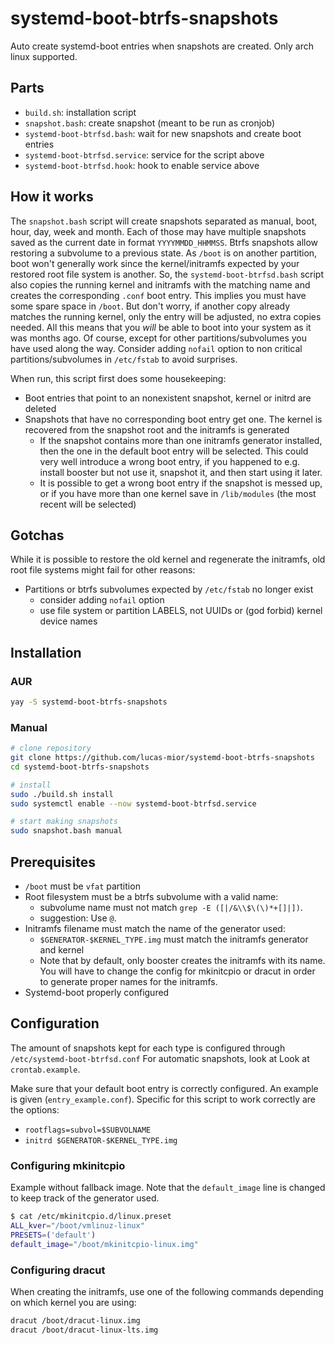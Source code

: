 # systemd-boot-btrfs-snapshots
Auto create systemd-boot entries when snapshots are created.
Only arch linux supported.

## Parts
- `build.sh`: installation script
- `snapshot.bash`: create snapshot (meant to be run as cronjob)
- `systemd-boot-btrfsd.bash`: wait for new snapshots and create boot entries
- `systemd-boot-btrfsd.service`: service for the script above
- `systemd-boot-btrfsd.hook`: hook to enable service above

## How it works
The `snapshot.bash` script will create snapshots separated as manual, boot,
hour, day, week and month. Each of those may have multiple snapshots saved as
the current date in format `YYYYMMDD_HHMMSS`.  Btrfs snapshots allow restoring a
subvolume to a previous state.  As `/boot` is on another partition, boot won't
generally work since the kernel/initramfs expected by your restored root file
system is another. So, the `systemd-boot-btrfsd.bash` script also copies the
running kernel and initramfs with the matching name and creates the
corresponding `.conf` boot entry. This implies you must have some spare space
in `/boot`. But don't worry, if another copy already matches the running kernel,
only the entry will be adjusted, no extra copies needed. All this means that you
*will* be able to boot into your system as it was months ago. Of course,
except for other partitions/subvolumes you have used along the way.
Consider adding `nofail` option to non critical partitions/subvolumes in
`/etc/fstab` to avoid surprises.

When run, this script first does some housekeeping:
- Boot entries that point to an nonexistent snapshot, kernel or initrd are
  deleted
- Snapshots that have no corresponding boot entry get one. The kernel is
  recovered from the snapshot root and the initramfs is generated
  * If the snapshot contains more than one initramfs generator installed, then
    the one in the default boot entry will be selected. This could very well
    introduce a wrong boot entry, if you happened to e.g.  install booster but
    not use it, snapshot it, and then start using it later.
  * It is possible to get a wrong boot entry if the snapshot is messed up, or if
    you have more than one kernel save in `/lib/modules` (the most recent will
    be selected)

## Gotchas
While it is possible to restore the old kernel and regenerate the initramfs,
old root file systems might fail for other reasons:
- Partitions or btrfs subvolumes expected by `/etc/fstab` no longer exist
  * consider adding `nofail` option
  * use file system or partition LABELS, not UUIDs or (god forbid) kernel device
    names

## Installation
### AUR
```sh
yay -S systemd-boot-btrfs-snapshots
```

### Manual
```sh
# clone repository
git clone https://github.com/lucas-mior/systemd-boot-btrfs-snapshots
cd systemd-boot-btrfs-snapshots

# install
sudo ./build.sh install
sudo systemctl enable --now systemd-boot-btrfsd.service

# start making snapshots
sudo snapshot.bash manual
```

## Prerequisites
- `/boot` must be `vfat` partition
- Root filesystem must be a btrfs subvolume with a valid name:
  * subvolume name must not match `grep -E ([|/&\\$\(\)*+[]|])`.
  * suggestion: Use `@`.
- Initramfs filename must match the name of the generator used:
  * `$GENERATOR-$KERNEL_TYPE.img` must match the initramfs generator and kernel
  * Note that by default, only booster creates the initramfs with its name. You
    will have to change the config for mkinitcpio or dracut in order to generate
    proper names for the initramfs.
- Systemd-boot properly configured

## Configuration
The amount of snapshots kept for each type is configured through
`/etc/systemd-boot-btrfsd.conf`
For automatic snapshots, look at Look at `crontab.example`.

Make sure that your default boot entry is correctly configured. An example
is given (`entry_example.conf`). 
Specific for this script to work correctly are the options:
- `rootflags=subvol=$SUBVOLNAME`
- `initrd $GENERATOR-$KERNEL_TYPE.img`

### Configuring mkinitcpio
Example without fallback image. Note that the `default_image` line is changed to
keep track of the generator used.
```sh
$ cat /etc/mkinitcpio.d/linux.preset
ALL_kver="/boot/vmlinuz-linux"
PRESETS=('default')
default_image="/boot/mkinitcpio-linux.img"
```

### Configuring dracut
When creating the initramfs, use one of the following commands depending on
which kernel you are using:
```sh
dracut /boot/dracut-linux.img
dracut /boot/dracut-linux-lts.img
```

